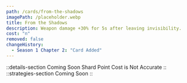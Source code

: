 ```yaml
---
path: /cards/from-the-shadows
imagePath: /placeholder.webp
title: From the Shadows
description: Weapon damage +30% for 5s after leaving invisibility.
cost: "n"
removed: false
changeHistory:
  - Season 1 Chapter 2: "Card Added"
---
```

::details-section
Coming Soon
Shard Point Cost is Not Accurate
::
::strategies-section
Coming Soon
::